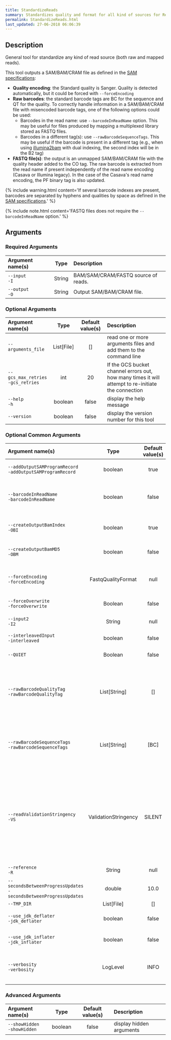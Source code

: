 ```yaml
---
title: StandardizeReads
summary: Standardizes quality and format for all kind of sources for ReadTools.
permalink: StandardizeReads.html
last_updated: 27-06-2018 06:06:39
---
```



## Description

General tool for standardize any kind of read source (both raw and mapped reads).

 <p>This tool outputs a SAM/BAM/CRAM file as defined in the
 <a href="http://samtools.github.io/hts-specs/SAMv1.pdf">SAM specifications</a>:</p>

 <ul>

 <li><b>Quality encoding</b>: the Standard quality is Sanger. Quality is detected automatically,
 but it could be forced with <code>--forceEncoding</code></li>

 <li><b>Raw barcodes</b>: the standard barcode tags are BC for the sequence and QT for the
 quality. To correctly handle information in a SAM/BAM/CRAM file with misencoded barcode tags,
 one of the following options could be used:

 <ul>

 <li>Barcodes in the read name: use <code>--barcodeInReadName</code> option. This may be useful
 for files produced by mapping a multiplexed library stored as FASTQ files. </li>

 <li>Barcodes in a different tag(s): use <code>--rawBarcodeSequenceTags</code>. This may be
 useful
 if the barcode is present in a different tag (e.g., when using <a
 href="http://gq1.github.io/illumina2bam/">illumina2bam</a> with
 dual indexing, the second index will be in the B2 tag)</li>

 </ul></li>

 <li><b>FASTQ file(s)</b>: the output is an unmapped SAM/BAM/CRAM file with the quality header
 added to the CO tag. The raw barcode is extracted from the read name if present independently of
 the read name encoding (Casava or Illumina legacy).
 In the case of the Casava's read name encoding, the PF binary tag is also updated.</li>

 </ul>

{% include warning.html content='If several barcode indexes are present, barcodes are separated by hyphens and
 qualities by space as defined in the <a href="http://samtools.github.io/hts-specs/SAMv1.pdf">SAM
 specifications</a>.' %}

{% include note.html content='FASTQ files does not require the <code>--barcodeInReadName</code> option.' %}

## Arguments

### Required Arguments

| Argument name(s) | Type | Description |
| :--------------- | :--: | :------ |
| `--input`<br/>`-I` | String | BAM/SAM/CRAM/FASTQ source of reads. |
| `--output`<br/>`-O` | String | Output SAM/BAM/CRAM file. |

### Optional Arguments

| Argument name(s) | Type | Default value(s) | Description |
| :--------------- | :--: | :--------------: | :------ |
| `--arguments_file` | List[File] | [] | read one or more arguments files and add them to the command line |
| `--gcs_max_retries`<br/>`-gcs_retries` | int | 20 | If the GCS bucket channel errors out, how many times it will attempt to re-initiate the connection |
| `--help`<br/>`-h` | boolean | false | display the help message |
| `--version` | boolean | false | display the version number for this tool |

### Optional Common Arguments

| Argument name(s) | Type | Default value(s) | Description |
| :--------------- | :--: | :--------------: | :------ |
| `--addOutputSAMProgramRecord`<br/>`-addOutputSAMProgramRecord` | boolean | true | If true, adds a PG tag to created SAM/BAM/CRAM files. |
| `--barcodeInReadName`<br/>`-barcodeInReadName` | boolean | false | Use the barcode encoded in SAM/BAM/CRAM read names. Note: this is not necessary for input FASTQ files. |
| `--createOutputBamIndex`<br/>`-OBI` | boolean | true | If true, create a BAM/CRAM index when writing a coordinate-sorted BAM/CRAM file. |
| `--createOutputBamMD5`<br/>`-OBM` | boolean | false | If true, create a MD5 digest for any BAM/SAM/CRAM file created |
| `--forceEncoding`<br/>`-forceEncoding` | FastqQualityFormat | null | Force original quality encoding of the input files.<br/><br/><b>Possible values:</b> <i>Solexa</i>, <i>Illumina</i>, <i>Standard</i> |
| `--forceOverwrite`<br/>`-forceOverwrite` | Boolean | false | Force output overwriting if it exists |
| `--input2`<br/>`-I2` | String | null | BAM/SAM/CRAM/FASTQ the second source of reads (if pair-end). |
| `--interleavedInput`<br/>`-interleaved` | boolean | false | Interleaved input. |
| `--QUIET` | Boolean | false | Whether to suppress job-summary info on System.err. |
| `--rawBarcodeQualityTag`<br/>`-rawBarcodeQualityTag` | List[String] | [] | Use the qualities encoded in this tag(s) as raw barcode qualities. Requires --rawBarcodeSequenceTags. WARNING: this tag(s) will be removed/updated as necessary. |
| `--rawBarcodeSequenceTags`<br/>`-rawBarcodeSequenceTags` | List[String] | [BC] | Include the barcodes encoded in this tag(s) in the read name. Note: this is not necessary for input FASTQ files. WARNING: this tag(s) will be removed/updated as necessary. |
| `--readValidationStringency`<br/>`-VS` | ValidationStringency | SILENT | Validation stringency for all SAM/BAM/CRAM files read by this program. The default stringency value SILENT can improve performance when processing a BAM file in which variable-length data (read, qualities, tags) do not otherwise need to be decoded.<br/><br/><b>Possible values:</b> <i>STRICT</i>, <i>LENIENT</i>, <i>SILENT</i> |
| `--reference`<br/>`-R` | String | null | Reference sequence file. Required for CRAM input. |
| `--secondsBetweenProgressUpdates`<br/>`-secondsBetweenProgressUpdates` | double | 10.0 | Output traversal statistics every time this many seconds elapse. |
| `--TMP_DIR` | List[File] | [] | Undocumented option |
| `--use_jdk_deflater`<br/>`-jdk_deflater` | boolean | false | Whether to use the JdkDeflater (as opposed to IntelDeflater) |
| `--use_jdk_inflater`<br/>`-jdk_inflater` | boolean | false | Whether to use the JdkInflater (as opposed to IntelInflater) |
| `--verbosity`<br/>`-verbosity` | LogLevel | INFO | Control verbosity of logging.<br/><br/><b>Possible values:</b> <i>ERROR</i>, <i>WARNING</i>, <i>INFO</i>, <i>DEBUG</i> |

### Advanced Arguments

| Argument name(s) | Type | Default value(s) | Description |
| :--------------- | :--: | :--------------: | :------ |
| `--showHidden`<br/>`-showHidden` | boolean | false | display hidden arguments |


